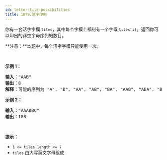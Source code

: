 ```yaml
---
id: letter-tile-possibilities
title: 1079.活字印刷
---
```

你有一套活字字模 <code>tiles</code>，其中每个字模上都刻有一个字母 <code>tiles[i]</code>。返回你可以印出的非空字母序列的数目。

**注意：**本题中，每个活字字模只能使用一次。

 

**示例 1：**


<pre><strong>输入：</strong>&#34;AAB&#34;<br/><strong>输出：</strong>8<br/><strong>解释：</strong>可能的序列为 &#34;A&#34;, &#34;B&#34;, &#34;AA&#34;, &#34;AB&#34;, &#34;BA&#34;, &#34;AAB&#34;, &#34;ABA&#34;, &#34;BAA&#34;。<br/></pre>

**示例 2：**


<pre><strong>输入：</strong>&#34;AAABBC&#34;<br/><strong>输出：</strong>188<br/></pre>

 

**提示：**

- <code>1 &lt;= tiles.length &lt;= 7</code>
- <code>tiles</code> 由大写英文字母组成